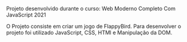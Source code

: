 Projeto desenvolvido durante o curso: Web Moderno Completo Com JavaScript 2021

O Projeto consiste em criar um jogo de FlappyBird. Para desenvolver o projeto foi
utilizado JavaScript, CSS, HTMl e Manipulação da DOM.
